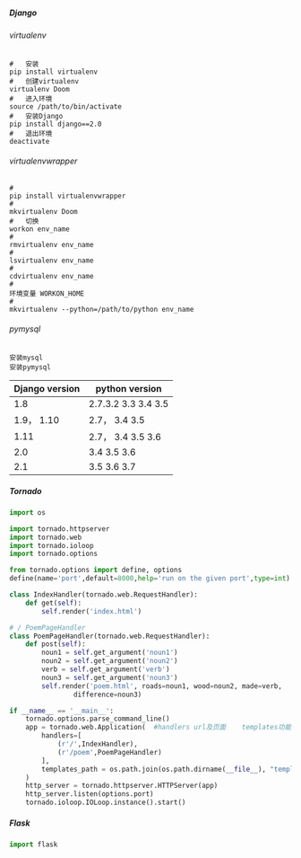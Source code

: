 ##### Django

###### virtualenv

```shell
#	安装
pip install virtualenv
#	创建virtualenv
virtualenv Doom
#	进入环境
source /path/to/bin/activate
#	安装Django
pip install django==2.0
#	退出环境
deactivate
```

###### virtualenvwrapper

```shell
#	
pip install virtualenvwrapper
#
mkvirtualenv Doom
#	切换
workon env_name
#	
rmvirtualenv env_name
#
lsvirtualenv env_name
#
cdvirtualenv env_name
#
环境变量 WORKON_HOME
#
mkvirtualenv --python=/path/to/python env_name
```

###### pymysql

```shell
安装mysql
安装pymysql
```

| Django version | python version      |
| -------------- | ------------------- |
| 1.8            | 2.7.3.2 3.3 3.4 3.5 |
| 1.9， 1.10     | 2.7， 3.4 3.5       |
| 1.11           | 2.7， 3.4 3.5 3.6   |
| 2.0            | 3.4 3.5 3.6         |
| 2.1            | 3.5 3.6 3.7         |

##### Tornado

```python
import os

import tornado.httpserver
import tornado.web
import tornado.ioloop
import tornado.options

from tornado.options import define, options
define(name='port',default=8000,help='run on the given port',type=int)

class IndexHandler(tornado.web.RequestHandler):
    def get(self):
        self.render('index.html')

# / PoemPageHandler
class PoemPageHandler(tornado.web.RequestHandler):
    def post(self):
        noun1 = self.get_argument('noun1')
        noun2 = self.get_argument('noun2')
        verb = self.get_argument('verb')
        noun3 = self.get_argument('noun3')
        self.render('poem.html', roads=noun1, wood=noun2, made=verb,
                difference=noun3)

if __name__ == '__main__':
    tornado.options.parse_command_line()
    app = tornado.web.Application(	#handlers url及页面	templates功能
        handlers=[
            (r'/',IndexHandler),
            (r'/poem',PoemPageHandler)
        ],
        templates_path = os.path.join(os.path.dirname(__file__), "templates")
    )
    http_server = tornado.httpserver.HTTPServer(app)
    http_server.listen(options.port)
    tornado.ioloop.IOLoop.instance().start()
```

##### Flask

```python
import flask
```



